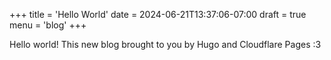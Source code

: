 +++
title = 'Hello World'
date = 2024-06-21T13:37:06-07:00
draft = true
menu = 'blog'
+++

Hello world! This new blog brought to you by Hugo and Cloudflare Pages :3
